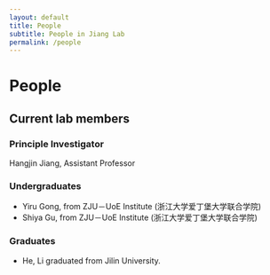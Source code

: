 ```yaml
---
layout: default
title: People
subtitle: People in Jiang Lab
permalink: /people
---
```


# People

## Current lab members

### Principle Investigator
Hangjin Jiang, Assistant Professor

### Undergraduates
- Yiru Gong, from ZJU－UoE Institute (浙江大学爱丁堡大学联合学院)
- Shiya Gu, from ZJU－UoE Institute (浙江大学爱丁堡大学联合学院)
### Graduates
- He, Li graduated from Jilin University.
